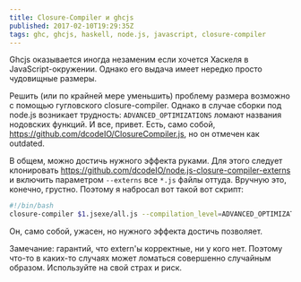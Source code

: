 ```yaml
---
title: Closure-Compiler и ghcjs
published: 2017-02-10T19:29:35Z
tags: ghc, ghcjs, haskell, node.js, javascript, closure-compiler
---
```


Ghcjs оказывается иногда незаменим если хочется Хаскеля в JavaScript-окружении. Однако его выдача имеет нередко просто чудовищные размеры.

Решить (или по крайней мере уменьшить) проблему размера возможно с помощью гугловского closure-compiler. Однако в случае сборки под node.js возникает трудность: `ADVANCED_OPTIMIZATIONS` ломают названия нодовских функций. И все, привет. Есть, само собой, https://github.com/dcodeIO/ClosureCompiler.js, но он отмечен как outdated.

В общем, можно достичь нужного эффекта руками. Для этого следует клонировать https://github.com/dcodeIO/node.js-closure-compiler-externs и включить параметром `--externs` все `*.js` файлы оттуда. Вручную это, конечно, грустно. Поэтому я набросал вот такой вот скрипт:

```bash
#!/bin/bash
closure-compiler $1.jsexe/all.js --compilation_level=ADVANCED_OPTIMIZATIONS $(ls node.js-closure-compiler-externs/*.js | sed 's/^/--externs=/') --externs=$1.jsexe/all.js.externs > $1.js
```

Он, само собой, ужасен, но нужного эффекта достичь позволяет.

Замечание: гарантий, что extern'ы корректные, ни у кого нет. Поэтому что-то в каких-то случаях может ломаться совершенно случайным образом. Используйте на свой страх и риск.
